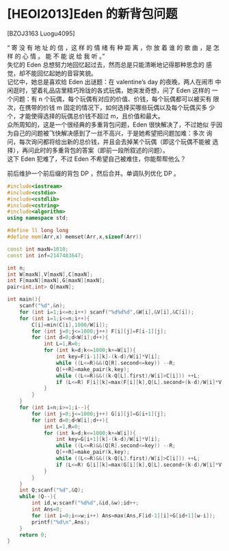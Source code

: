 # [HEOI2013]Eden 的新背包问题
[BZOJ3163 Luogu4095]

“ 寄 没 有 地 址 的 信 ，这 样 的 情 绪 有 种 距 离 ，你 放 着 谁 的 歌 曲 ，是 怎 样 的 心 情 。 能 不 能 说 给 我 听 。”  
失忆的 Eden 总想努力地回忆起过去，然而总是只能清晰地记得那种思念的 感觉，却不能回忆起她的音容笑貌。  
记忆中，她总是喜欢给 Eden 出谜题：在 valentine’s day 的夜晚，两人在闹市 中闲逛时，望着礼品店里精巧玲珑的各式玩偶，她突发奇想，问了 Eden 这样的 一个问题：有 n 个玩偶，每个玩偶有对应的价值、价钱，每个玩偶都可以被买有 限次，在携带的价钱 m 固定的情况下，如何选择买哪些玩偶以及每个玩偶买多 少个，才能使得选择的玩偶总价钱不超过 m，且价值和最大。  
众所周知的，这是一个很经典的多重背包问题，Eden 很快解决了，不过她似 乎因为自己的问题被飞快解决感到了一丝不高兴，于是她希望把问题加难：多次 询问，每次询问都将给出新的总价钱，并且会去掉某个玩偶（即这个玩偶不能被 选择），再问此时的多重背包的答案（即前一段所叙述的问题）。  
这下 Eden 犯难了，不过 Eden 不希望自己被难住，你能帮帮他么？

前后维护一个前后缀的背包 DP ，然后合并。单调队列优化 DP 。

```cpp
#include<iostream>
#include<cstdio>
#include<cstdlib>
#include<cstring>
#include<algorithm>
using namespace std;

#define ll long long
#define mem(Arr,x) memset(Arr,x,sizeof(Arr))

const int maxN=1010;
const int inf=2147483647;

int n;
int W[maxN],V[maxN],C[maxN];
int F[maxN][maxN],G[maxN][maxN];
pair<int,int> Q[maxN];

int main(){
	scanf("%d",&n);
	for (int i=1;i<=n;i++) scanf("%d%d%d",&W[i],&V[i],&C[i]);
	for (int i=1;i<=n;i++){
		C[i]=min(C[i],1000/W[i]);
		for (int j=0;j<=1000;j++) F[i][j]=F[i-1][j];
		for (int d=0;d<W[i];d++){
			int L=1,R=0;
			for (int k=d;k<=1000;k+=W[i]){
				int key=F[i-1][k]-(k-d)/W[i]*V[i];
				while ((L<=R)&&(Q[R].second<=key)) --R;
				Q[++R]=make_pair(k,key);
				while ((L<=R)&&((k-Q[L].first)/W[i]>C[i])) ++L;
				if (L<=R) F[i][k]=max(F[i][k],Q[L].second+(k-d)/W[i]*V[i]);
			}
		}
	}
	for (int i=n;i>=1;i--){
		for (int j=0;j<=1000;j++) G[i][j]=G[i+1][j];
		for (int d=0;d<W[i];d++){
			int L=1,R=0;
			for (int k=d;k<=1000;k+=W[i]){
				int key=G[i+1][k]-(k-d)/W[i]*V[i];
				while ((L<=R)&&(Q[R].second<=key)) --R;
				Q[++R]=make_pair(k,key);
				while ((L<=R)&&((k-Q[L].first)/W[i]>C[i])) ++L;
				if (L<=R) G[i][k]=max(G[i][k],Q[L].second+(k-d)/W[i]*V[i]);
			}
		}
	}
	int Q;scanf("%d",&Q);
	while (Q--){
		int id,w;scanf("%d%d",&id,&w);id++;
		int Ans=0;
		for (int i=0;i<=w;i++) Ans=max(Ans,F[id-1][i]+G[id+1][w-i]);
		printf("%d\n",Ans);
	}
	return 0;
}
```
